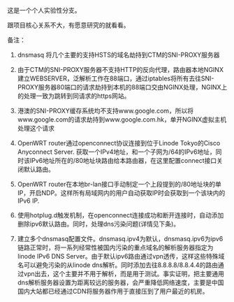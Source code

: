 这是一个个人实验性分支。

跟项目核心关系不大，有愿意研究的就看看。


备注：


1. dnsmasq 将几个主要的支持HSTS的域名劫持到CTM的SNI-PROXY服务器

2. 由于CTM的SNI-PROXY服务器不支持HTTP的反向代理，路由器本地NGINX建立WEBSERVER，泛解析工作在88端口，通过iptables将所有去往SNI-PROXY服务器80端口的请求劫持到本机的88端口交由NGINX处理，NGINX上的处理一致为跳转到同请求的https网站。

3. 港澳的SNI-PROXY缓存系统均不支持www.google.com，所以将www.google.com的请求劫持到www.google.com.hk，单开NGINX虚拟主机处理这个请求

4. OpenWRT router通过openconnect协议连接到位于Linode Tokyo的Cisco Anyconnect Server. 获取一个IPv4地址，和一个子网为/64的IPv6地址，同时该IPv6地址所在的/80地址块路由给本路由器，在这里配置connect接口关闭默认路由。

5. OpenWRT router在本地br-lan接口手动制定一个上段提到的/80地址块的单IP，开启NDP。这样所有局域网内的用户自动获取IP时会获取到一个该块内的IPv6 IP.

6. 使用hotplug.d触发机制，在openconnect连接成功和断开连接时，自动添加删除ipv6默认路由。同时，处理dns污染问题(详情见下条)。

7. 建立多个dnsmasq配置文件。dnsmasq.ipv4为默认，dnsmasq.ipv6为ipv6链路正常时，将一系列经常性被国内污染的重点域名的解析服务器指定为linode IPv6 DNS Server。由于默认ipv6路由通过vpn透传，这样这些特殊域名可以避免污染的从linode dns解析。同时添加去往8.8.8.8/8.8.4.4的路由通过vpn出去，这个主要并不用于解析，而是用于测试。事实证明，把主要通用dns解析服务器设置为距离较远的服务器，会严重降低网络速度，主要是中国国内大站都已经通过CDN将服务器作用于直接压到了用户最近的机房。
